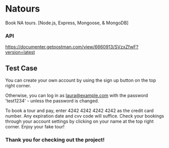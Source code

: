 # Natours
Book NA tours. [Node.js, Express, Mongoose, &amp; MongoDB]

### API
https://documenter.getpostman.com/view/6660913/SVzxZfwF?version=latest

## Test Case

You can create your own account by using the sign up button on the top right corner.

Otherwise, you can log in as laura@example.com with the password 'test1234' - unless the password is changed.

To book a tour and pay, enter 4242 4242 4242 4242 as the credit card number. Any expiration date and cvv code will suffice. Check your bookings through your account settings by clicking on your name at the top right corner. Enjoy your fake tour!

### Thank you for checking out the project!
